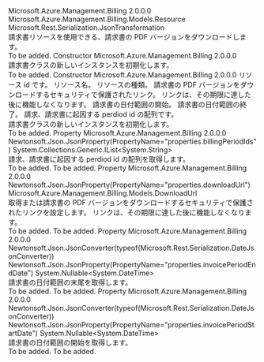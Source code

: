<Type Name="Invoice" FullName="Microsoft.Azure.Management.Billing.Models.Invoice">
  <TypeSignature Language="C#" Value="public class Invoice : Microsoft.Azure.Management.Billing.Models.Resource" />
  <TypeSignature Language="ILAsm" Value=".class public auto ansi beforefieldinit Invoice extends Microsoft.Azure.Management.Billing.Models.Resource" />
  <TypeSignature Language="DocId" Value="T:Microsoft.Azure.Management.Billing.Models.Invoice" />
  <TypeSignature Language="VB.NET" Value="Public Class Invoice&#xA;Inherits Resource" />
  <TypeSignature Language="F#" Value="type Invoice = class&#xA;    inherit Resource" />
  <AssemblyInfo>
    <AssemblyName>Microsoft.Azure.Management.Billing</AssemblyName>
    <AssemblyVersion>2.0.0.0</AssemblyVersion>
  </AssemblyInfo>
  <Base>
    <BaseTypeName>Microsoft.Azure.Management.Billing.Models.Resource</BaseTypeName>
  </Base>
  <Interfaces />
  <Attributes>
    <Attribute>
      <AttributeName>Microsoft.Rest.Serialization.JsonTransformation</AttributeName>
    </Attribute>
  </Attributes>
  <Docs>
    <summary>
            請求書リソースを使用できる、請求書の PDF バージョンをダウンロードします。
            </summary>
    <remarks>To be added.</remarks>
  </Docs>
  <Members>
    <Member MemberName=".ctor">
      <MemberSignature Language="C#" Value="public Invoice ();" />
      <MemberSignature Language="ILAsm" Value=".method public hidebysig specialname rtspecialname instance void .ctor() cil managed" />
      <MemberSignature Language="DocId" Value="M:Microsoft.Azure.Management.Billing.Models.Invoice.#ctor" />
      <MemberSignature Language="VB.NET" Value="Public Sub New ()" />
      <MemberType>Constructor</MemberType>
      <AssemblyInfo>
        <AssemblyName>Microsoft.Azure.Management.Billing</AssemblyName>
        <AssemblyVersion>2.0.0.0</AssemblyVersion>
      </AssemblyInfo>
      <Parameters />
      <Docs>
        <summary>
            請求書クラスの新しいインスタンスを初期化します。
            </summary>
        <remarks>To be added.</remarks>
      </Docs>
    </Member>
    <Member MemberName=".ctor">
      <MemberSignature Language="C#" Value="public Invoice (string id = null, string name = null, string type = null, Microsoft.Azure.Management.Billing.Models.DownloadUrl downloadUrl = null, Nullable&lt;DateTime&gt; invoicePeriodStartDate = null, Nullable&lt;DateTime&gt; invoicePeriodEndDate = null, System.Collections.Generic.IList&lt;string&gt; billingPeriodIds = null);" />
      <MemberSignature Language="ILAsm" Value=".method public hidebysig specialname rtspecialname instance void .ctor(string id, string name, string type, class Microsoft.Azure.Management.Billing.Models.DownloadUrl downloadUrl, valuetype System.Nullable`1&lt;valuetype System.DateTime&gt; invoicePeriodStartDate, valuetype System.Nullable`1&lt;valuetype System.DateTime&gt; invoicePeriodEndDate, class System.Collections.Generic.IList`1&lt;string&gt; billingPeriodIds) cil managed" />
      <MemberSignature Language="DocId" Value="M:Microsoft.Azure.Management.Billing.Models.Invoice.#ctor(System.String,System.String,System.String,Microsoft.Azure.Management.Billing.Models.DownloadUrl,System.Nullable{System.DateTime},System.Nullable{System.DateTime},System.Collections.Generic.IList{System.String})" />
      <MemberSignature Language="F#" Value="new Microsoft.Azure.Management.Billing.Models.Invoice : string * string * string * Microsoft.Azure.Management.Billing.Models.DownloadUrl * Nullable&lt;DateTime&gt; * Nullable&lt;DateTime&gt; * System.Collections.Generic.IList&lt;string&gt; -&gt; Microsoft.Azure.Management.Billing.Models.Invoice" Usage="new Microsoft.Azure.Management.Billing.Models.Invoice (id, name, type, downloadUrl, invoicePeriodStartDate, invoicePeriodEndDate, billingPeriodIds)" />
      <MemberType>Constructor</MemberType>
      <AssemblyInfo>
        <AssemblyName>Microsoft.Azure.Management.Billing</AssemblyName>
        <AssemblyVersion>2.0.0.0</AssemblyVersion>
      </AssemblyInfo>
      <Parameters>
        <Parameter Name="id" Type="System.String" />
        <Parameter Name="name" Type="System.String" />
        <Parameter Name="type" Type="System.String" />
        <Parameter Name="downloadUrl" Type="Microsoft.Azure.Management.Billing.Models.DownloadUrl" />
        <Parameter Name="invoicePeriodStartDate" Type="System.Nullable&lt;System.DateTime&gt;" />
        <Parameter Name="invoicePeriodEndDate" Type="System.Nullable&lt;System.DateTime&gt;" />
        <Parameter Name="billingPeriodIds" Type="System.Collections.Generic.IList&lt;System.String&gt;" />
      </Parameters>
      <Docs>
        <param name="id">リソース id です。</param>
        <param name="name">リソース名。</param>
        <param name="type">リソースの種類。</param>
        <param name="downloadUrl">請求書の PDF バージョンをダウンロードするセキュリティで保護されたリンク。 リンクは、その期限に達した後に機能しなくなります。</param>
        <param name="invoicePeriodStartDate">請求書の日付範囲の開始。</param>
        <param name="invoicePeriodEndDate">請求書の日付範囲の終了。</param>
        <param name="billingPeriodIds">請求、請求書に起因する perdiod id の配列です。</param>
        <summary>
            請求書クラスの新しいインスタンスを初期化します。
            </summary>
        <remarks>To be added.</remarks>
      </Docs>
    </Member>
    <Member MemberName="BillingPeriodIds">
      <MemberSignature Language="C#" Value="public System.Collections.Generic.IList&lt;string&gt; BillingPeriodIds { get; }" />
      <MemberSignature Language="ILAsm" Value=".property instance class System.Collections.Generic.IList`1&lt;string&gt; BillingPeriodIds" />
      <MemberSignature Language="DocId" Value="P:Microsoft.Azure.Management.Billing.Models.Invoice.BillingPeriodIds" />
      <MemberSignature Language="VB.NET" Value="Public ReadOnly Property BillingPeriodIds As IList(Of String)" />
      <MemberSignature Language="F#" Value="member this.BillingPeriodIds : System.Collections.Generic.IList&lt;string&gt;" Usage="Microsoft.Azure.Management.Billing.Models.Invoice.BillingPeriodIds" />
      <MemberType>Property</MemberType>
      <AssemblyInfo>
        <AssemblyName>Microsoft.Azure.Management.Billing</AssemblyName>
        <AssemblyVersion>2.0.0.0</AssemblyVersion>
      </AssemblyInfo>
      <Attributes>
        <Attribute>
          <AttributeName>Newtonsoft.Json.JsonProperty(PropertyName="properties.billingPeriodIds")</AttributeName>
        </Attribute>
      </Attributes>
      <ReturnValue>
        <ReturnType>System.Collections.Generic.IList&lt;System.String&gt;</ReturnType>
      </ReturnValue>
      <Docs>
        <summary>
            請求、請求書に起因する perdiod id の配列を取得します。
            </summary>
        <value>To be added.</value>
        <remarks>To be added.</remarks>
      </Docs>
    </Member>
    <Member MemberName="DownloadUrl">
      <MemberSignature Language="C#" Value="public Microsoft.Azure.Management.Billing.Models.DownloadUrl DownloadUrl { get; set; }" />
      <MemberSignature Language="ILAsm" Value=".property instance class Microsoft.Azure.Management.Billing.Models.DownloadUrl DownloadUrl" />
      <MemberSignature Language="DocId" Value="P:Microsoft.Azure.Management.Billing.Models.Invoice.DownloadUrl" />
      <MemberSignature Language="VB.NET" Value="Public Property DownloadUrl As DownloadUrl" />
      <MemberSignature Language="F#" Value="member this.DownloadUrl : Microsoft.Azure.Management.Billing.Models.DownloadUrl with get, set" Usage="Microsoft.Azure.Management.Billing.Models.Invoice.DownloadUrl" />
      <MemberType>Property</MemberType>
      <AssemblyInfo>
        <AssemblyName>Microsoft.Azure.Management.Billing</AssemblyName>
        <AssemblyVersion>2.0.0.0</AssemblyVersion>
      </AssemblyInfo>
      <Attributes>
        <Attribute>
          <AttributeName>Newtonsoft.Json.JsonProperty(PropertyName="properties.downloadUrl")</AttributeName>
        </Attribute>
      </Attributes>
      <ReturnValue>
        <ReturnType>Microsoft.Azure.Management.Billing.Models.DownloadUrl</ReturnType>
      </ReturnValue>
      <Docs>
        <summary>
            取得または請求書の PDF バージョンをダウンロードするセキュリティで保護されたリンクを設定します。 リンクは、その期限に達した後に機能しなくなります。
            </summary>
        <value>To be added.</value>
        <remarks>To be added.</remarks>
      </Docs>
    </Member>
    <Member MemberName="InvoicePeriodEndDate">
      <MemberSignature Language="C#" Value="public Nullable&lt;DateTime&gt; InvoicePeriodEndDate { get; }" />
      <MemberSignature Language="ILAsm" Value=".property instance valuetype System.Nullable`1&lt;valuetype System.DateTime&gt; InvoicePeriodEndDate" />
      <MemberSignature Language="DocId" Value="P:Microsoft.Azure.Management.Billing.Models.Invoice.InvoicePeriodEndDate" />
      <MemberSignature Language="VB.NET" Value="Public ReadOnly Property InvoicePeriodEndDate As Nullable(Of DateTime)" />
      <MemberSignature Language="F#" Value="member this.InvoicePeriodEndDate : Nullable&lt;DateTime&gt;" Usage="Microsoft.Azure.Management.Billing.Models.Invoice.InvoicePeriodEndDate" />
      <MemberType>Property</MemberType>
      <AssemblyInfo>
        <AssemblyName>Microsoft.Azure.Management.Billing</AssemblyName>
        <AssemblyVersion>2.0.0.0</AssemblyVersion>
      </AssemblyInfo>
      <Attributes>
        <Attribute>
          <AttributeName>Newtonsoft.Json.JsonConverter(typeof(Microsoft.Rest.Serialization.DateJsonConverter))</AttributeName>
        </Attribute>
        <Attribute>
          <AttributeName>Newtonsoft.Json.JsonProperty(PropertyName="properties.invoicePeriodEndDate")</AttributeName>
        </Attribute>
      </Attributes>
      <ReturnValue>
        <ReturnType>System.Nullable&lt;System.DateTime&gt;</ReturnType>
      </ReturnValue>
      <Docs>
        <summary>
            請求書の日付範囲の末尾を取得します。
            </summary>
        <value>To be added.</value>
        <remarks>To be added.</remarks>
      </Docs>
    </Member>
    <Member MemberName="InvoicePeriodStartDate">
      <MemberSignature Language="C#" Value="public Nullable&lt;DateTime&gt; InvoicePeriodStartDate { get; }" />
      <MemberSignature Language="ILAsm" Value=".property instance valuetype System.Nullable`1&lt;valuetype System.DateTime&gt; InvoicePeriodStartDate" />
      <MemberSignature Language="DocId" Value="P:Microsoft.Azure.Management.Billing.Models.Invoice.InvoicePeriodStartDate" />
      <MemberSignature Language="VB.NET" Value="Public ReadOnly Property InvoicePeriodStartDate As Nullable(Of DateTime)" />
      <MemberSignature Language="F#" Value="member this.InvoicePeriodStartDate : Nullable&lt;DateTime&gt;" Usage="Microsoft.Azure.Management.Billing.Models.Invoice.InvoicePeriodStartDate" />
      <MemberType>Property</MemberType>
      <AssemblyInfo>
        <AssemblyName>Microsoft.Azure.Management.Billing</AssemblyName>
        <AssemblyVersion>2.0.0.0</AssemblyVersion>
      </AssemblyInfo>
      <Attributes>
        <Attribute>
          <AttributeName>Newtonsoft.Json.JsonConverter(typeof(Microsoft.Rest.Serialization.DateJsonConverter))</AttributeName>
        </Attribute>
        <Attribute>
          <AttributeName>Newtonsoft.Json.JsonProperty(PropertyName="properties.invoicePeriodStartDate")</AttributeName>
        </Attribute>
      </Attributes>
      <ReturnValue>
        <ReturnType>System.Nullable&lt;System.DateTime&gt;</ReturnType>
      </ReturnValue>
      <Docs>
        <summary>
            請求書の日付範囲の開始を取得します。
            </summary>
        <value>To be added.</value>
        <remarks>To be added.</remarks>
      </Docs>
    </Member>
  </Members>
</Type>